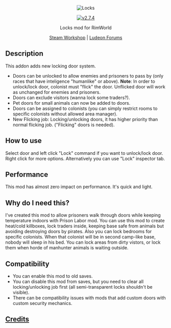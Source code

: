 <p align="center">
    <img src="https://raw.githubusercontent.com/Aviuz/Locks/master/Logo.png" alt="Locks" />
</p>
<p align="center">
  <a href="https://github.com/Aviuz/Locks/releases">
    <img src="https://img.shields.io/badge/version-2.7.4-blue.svg?style=flat" alt="v2.7.4" />
  </a>
</p>

<p align="center">
  Locks mod for RimWorld
</p>
<p align="center">
    <a href=https://steamcommunity.com/sharedfiles/filedetails/?id=1157085076>Steam Workshop</a> | <a href=https://ludeon.com/forums/index.php?topic=35913.0>Ludeon Forums</a>
</p>

## Description
This addon adds new locking door system.
- Doors can be unlocked to allow enemies and prisoners to pass by (only races that have inteligence "humanlike" or above).
**Note**: In order to unlock/lock door, colonist must "flick" the door. Unflicked door will work as unchanged for enemies and prisoners.
- Doors can exclude visitors (wanna lock some traders?).
- Pet doors for small animals can now be added to doors.
- Doors can be assigned to colonists (you can simply restrict rooms to specific colonists without allowed area manager).
- New Flicking job: Locking/unlocking doors, it has higher priority than normal flicking job. ("Flicking" doors is needed).

## How to use
Select door and left click "Lock" command if you want to unlock/lock door.
Right click for more options.
Alternatively you can use "Lock" inspector tab.

## Performance
This mod has almost zero impact on performance. It's quick and light.

## Why do I need this?
I've created this mod to allow prisoners walk through doors while keeping temperature indoors with Prison Labor mod.
You can use this mod to create heat/cold killboxes, lock traders inside, keeping base safe from animals but avoiding destroying doors by pirates.
Also you can lock bedrooms for specific colonists. When that colonist will be in second camp-like base, nobody will sleep in his bed.
You can lock areas from dirty vistors, or lock them when horde of manhunter animals is waiting outside.

## Compatibility
* You can enable this mod to old saves.
* You can disable this mod from saves, but you need to clear all locking/unlocking job first (all semi-transparent locks shouldn't be visible).
* There can be compatibility issues with mods that add custom doors with custom security mechanics.

## [Credits](credits.md)
